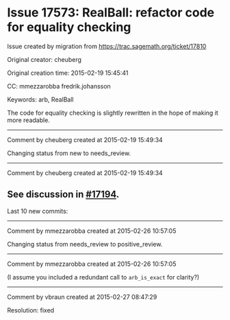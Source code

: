 # Issue 17573: RealBall: refactor code for equality checking

Issue created by migration from https://trac.sagemath.org/ticket/17810

Original creator: cheuberg

Original creation time: 2015-02-19 15:45:41

CC:  mmezzarobba fredrik.johansson

Keywords: arb, RealBall

The code for equality checking is slightly rewritten in the hope of making it more readable.


---

Comment by cheuberg created at 2015-02-19 15:49:34

Changing status from new to needs_review.


---

Comment by cheuberg created at 2015-02-19 15:49:34

See discussion in [#17194](http://trac.sagemath.org/ticket/17194#comment:72).
----
Last 10 new commits:


---

Comment by mmezzarobba created at 2015-02-26 10:57:05

Changing status from needs_review to positive_review.


---

Comment by mmezzarobba created at 2015-02-26 10:57:05

(I assume you included a redundant call to `arb_is_exact` for clarity?)


---

Comment by vbraun created at 2015-02-27 08:47:29

Resolution: fixed
